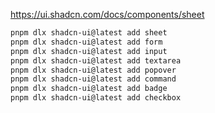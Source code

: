 https://ui.shadcn.com/docs/components/sheet

```sh
pnpm dlx shadcn-ui@latest add sheet
pnpm dlx shadcn-ui@latest add form
pnpm dlx shadcn-ui@latest add input
pnpm dlx shadcn-ui@latest add textarea
pnpm dlx shadcn-ui@latest add popover
pnpm dlx shadcn-ui@latest add command
pnpm dlx shadcn-ui@latest add badge
pnpm dlx shadcn-ui@latest add checkbox

```
